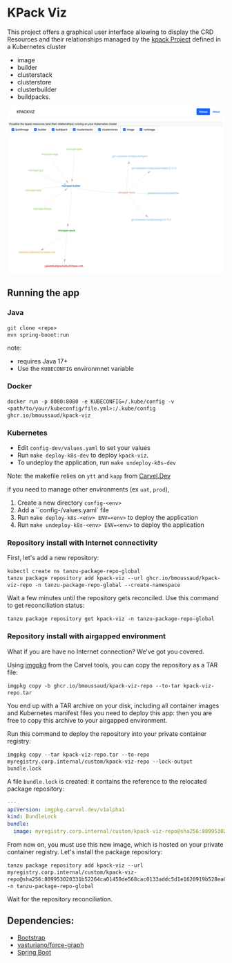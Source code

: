 
# KPack Viz

This project offers a graphical user interface allowing to display the CRD Resources and their relationships managed by the [kpack Project](https://github.com/pivotal/kpack) defined in a Kubernetes cluster 
* image
* builder
* clusterstack
* clusterstore
* clusterbuilder
* buildpacks.

![kpack-viz screenshot](images/app.png)

## Running the app

### Java

````
git clone <repo>
mvn spring-booot:run
````
note: 
* requires Java 17+
* Use the `KUBECONFIG` environmnet variable

### Docker

````
docker run -p 8080:8080 -e KUBECONFIG=/.kube/config -v <path/to/your/kubeconfig/file.yml>:/.kube/config ghcr.io/bmoussaud/kpack-viz
````

### Kubernetes

* Edit `config-dev/values.yaml` to set your values 
* Run `make deploy-k8s-dev` to deploy `kpack-viz`.
* To undeploy the application, run `make undeploy-k8s-dev`

Note: the makefile relies on `ytt` and `kapp` from [Carvel.Dev](https://carvel.dev/)

if you need to manage other environments (ex `uat`, `prod`),
1. Create a new directory `config-<env>`
2. Add a ``config-<env>/values.yaml` file
3. Run `make deploy-k8s-<env> ENV=<env>` to deploy the application
4. Run `make undeploy-k8s-<env> ENV=<env>` to deploy the application


### Repository install with Internet connectivity

First, let's add a new repository:

```shell
kubectl create ns tanzu-package-repo-global
tanzu package repository add kpack-viz --url ghcr.io/bmoussaud/kpack-viz-repo -n tanzu-package-repo-global --create-namespace
```

Wait a few minutes until the repository gets reconciled.
Use this command to get reconciliation status:

```shell
tanzu package repository get kpack-viz -n tanzu-package-repo-global
```

### Repository install with airgapped environment

What if you are have no Internet connection? We've got you covered.

Using [imgpkg](https://carvel.dev/imgpkg/) from the Carvel tools,
you can copy the repository as a TAR file:

```shell
imgpkg copy -b ghcr.io/bmoussaud/kpack-viz-repo --to-tar kpack-viz-repo.tar
```

You end up with a TAR archive on your disk, including all container images
and Kubernetes manifest files you need to deploy this app:
then you are free to copy this archive to your airgapped environment.

Run this command to deploy the repository into your private container registry:

```shell
imgpkg copy --tar kpack-viz-repo.tar --to-repo myregistry.corp.internal/custom/kpack-viz-repo --lock-output bundle.lock
```

A file `bundle.lock` is created: it contains the reference to the relocated package
repository:

```yaml
---
apiVersion: imgpkg.carvel.dev/v1alpha1
kind: BundleLock
bundle:
  image: myregistry.corp.internal/custom/kpack-viz-repo@sha256:809953020331b52264ca01450de568cac0133addc5d1e1620919b528ea0c776a
```

From now on, you must use this new image, which is hosted on your private
container registry. Let's install the package repository:

```shell
tanzu package repository add kpack-viz --url myregistry.corp.internal/custom/kpack-viz-repo@sha256:809953020331b52264ca01450de568cac0133addc5d1e1620919b528ea0c776a -n tanzu-package-repo-global
```

Wait for the repository reconciliation.


## Dependencies:

* [Bootstrap](https://getbootstrap.com/)
* [vasturiano/force-graph](https://github.com/vasturiano/force-graph)
* [Spring Boot](https://spring.io/projects/spring-boot)